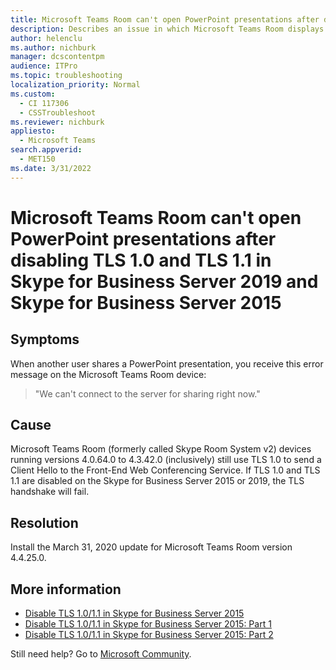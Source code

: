 ```yaml
---
title: Microsoft Teams Room can't open PowerPoint presentations after disabling TLS 1.0 and TLS 1.1 in Skype for Business Server 2019 and Skype for Business Server 2015
description: Describes an issue in which Microsoft Teams Room displays an error message when opening PowerPoint presentations after disabling TLS 1.0 and TLS 1.1.
author: helenclu
ms.author: nichburk
manager: dcscontentpm
audience: ITPro
ms.topic: troubleshooting
localization_priority: Normal
ms.custom: 
  - CI 117306
  - CSSTroubleshoot
ms.reviewer: nichburk
appliesto: 
  - Microsoft Teams
search.appverid: 
  - MET150
ms.date: 3/31/2022
---
```


# Microsoft Teams Room can't open PowerPoint presentations after disabling TLS 1.0 and TLS 1.1 in Skype for Business Server 2019 and Skype for Business Server 2015

## Symptoms

When another user shares a PowerPoint presentation, you receive this error message on the Microsoft Teams Room device:

> "We can't connect to the server for sharing right now."

## Cause

Microsoft Teams Room (formerly called Skype Room System v2) devices running versions 4.0.64.0 to 4.3.42.0 (inclusively) still use TLS 1.0 to send a Client Hello to the Front-End Web Conferencing Service. If TLS 1.0 and TLS 1.1 are disabled on the Skype for Business Server 2015 or 2019, the TLS handshake will fail.

## Resolution

Install the March 31, 2020 update for Microsoft Teams Room version 4.4.25.0.

## More information

- [Disable TLS 1.0/1.1 in Skype for Business Server 2015](/skypeforbusiness/manage/topology/disable-tls-1.0-1.1)
- [Disable TLS 1.0/1.1 in Skype for Business Server 2015: Part 1](https://techcommunity.microsoft.com/t5/skype-for-business-blog/disabling-tls-1-0-1-1-in-skype-for-business-server-2015-part-1/ba-p/621485)
- [Disable TLS 1.0/1.1 in Skype for Business Server 2015: Part 2](https://techcommunity.microsoft.com/t5/skype-for-business-blog/disabling-tls-1-0-1-1-in-skype-for-business-server-2015-8211/ba-p/621487)

Still need help? Go to [Microsoft Community](https://answers.microsoft.com/).